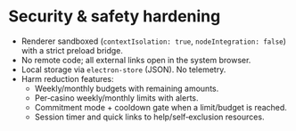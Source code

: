 # Security & safety hardening

- Renderer sandboxed (`contextIsolation: true`, `nodeIntegration: false`) with a strict preload bridge.
- No remote code; all external links open in the system browser.
- Local storage via `electron-store` (JSON). No telemetry.
- Harm reduction features:
  - Weekly/monthly budgets with remaining amounts.
  - Per‑casino weekly/monthly limits with alerts.
  - Commitment mode + cooldown gate when a limit/budget is reached.
  - Session timer and quick links to help/self‑exclusion resources.
